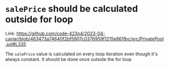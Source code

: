 # `salePrice` should be calculated outside for loop

Link: https://github.com/code-423n4/2023-04-caviar/blob/463473a74640f2bf5907c0376959f1215e861fbc/src/PrivatePool.sol#L335

The `salePrice` value is calculated on every loop iteration even though it's always constant. It should be done once outside the for loop 